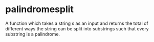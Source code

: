 # palindromesplit
A function which takes a string s as an input and returns the total of different ways the string can be split into substrings such that every substring is a palindrome.

